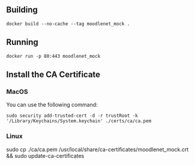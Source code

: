 ## Building

```
docker build --no-cache --tag moodlenet_mock .
```

## Running

```
docker run -p 80:443 moodlenet_mock
```

## Install the CA Certificate

### MacOS

You can use the following command:

```
sudo security add-trusted-cert -d -r trustRoot -k '/Library/Keychains/System.keychain' ./certs/ca/ca.pem
```

### Linux

sudo cp ./ca/ca.pem /usr/local/share/ca-certificates/moodlenet_mock.crt && sudo update-ca-certificates
